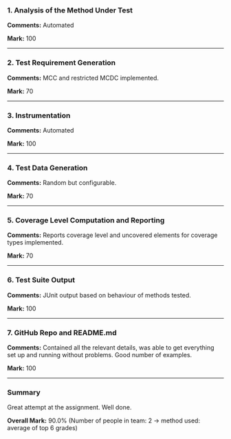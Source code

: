 ### 1. Analysis of the Method Under Test

__Comments:__ Automated

__Mark:__ 100

---

### 2. Test Requirement Generation

__Comments:__ MCC and restricted MCDC implemented.

__Mark:__ 70

---

### 3. Instrumentation

__Comments:__ Automated

__Mark:__ 100

---

### 4. Test Data Generation

__Comments:__ Random but configurable. 

__Mark:__ 70

---

### 5. Coverage Level Computation and Reporting

__Comments:__ Reports coverage level and uncovered elements for coverage types implemented.

__Mark:__ 70

---

### 6. Test Suite Output

__Comments:__ JUnit output based on behaviour of methods tested.

__Mark:__ 100

---

### 7. GitHub Repo and README.md

__Comments:__ Contained all the relevant details, was able to get everything set up and running without problems. Good number of examples.

__Mark:__ 100

---

### Summary

Great attempt at the assignment. Well done. 

__Overall Mark:__ 90.0% (Number of people in team: 2 -> method used: average of top 6 grades)